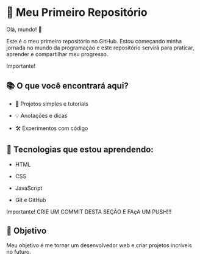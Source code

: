 # 🚀 Meu Primeiro Repositório
 
Olá, mundo! 👋
 
Este é o meu primeiro repositório no GitHub. Estou começando minha jornada no mundo da programação e este repositório servirá para praticar, aprender e compartilhar meu progresso.

Importante!
## 📚 O que você encontrará aqui?
 
- 📝 Projetos simples e tutoriais

- 💡 Anotações e dicas

- 🛠️ Experimentos com código
 
 ## 🌱 Tecnologias que estou aprendendo:
 
- HTML

- CSS

- JavaScript

- Git e GitHub
 
 Importante!
CRIE UM COMMIT DESTA SEÇÃO E FAçA UM PUSH!!!
## 🎯 Objetivo
 
Meu objetivo é me tornar um desenvolvedor web e criar projetos incríveis no futuro.
 